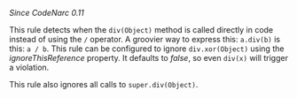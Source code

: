 
*Since CodeNarc 0.11*

This rule detects when the `div(Object)` method is called directly in code instead of using the
`/` operator. A groovier way to express this: `a.div(b)` is this: `a / b`. This rule can be
configured to ignore `div.xor(Object)` using the *ignoreThisReference* property. It defaults to *false*,
so even `div(x)` will trigger a violation.

This rule also ignores all calls to `super.div(Object)`.


